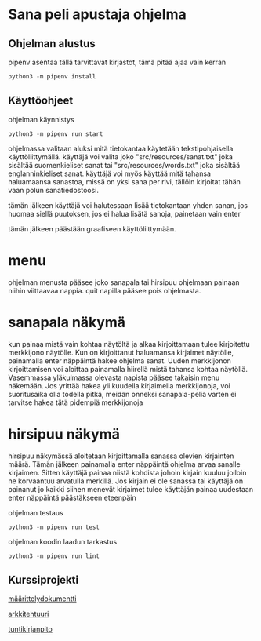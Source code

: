 <h1>Sana peli apustaja ohjelma</h1>

## Ohjelman alustus
pipenv asentaa tällä tarvittavat kirjastot, tämä pitää ajaa vain kerran
```
python3 -m pipenv install
```


## Käyttöohjeet

ohjelman käynnistys
```
python3 -m pipenv run start
```
ohjelmassa valitaan aluksi mitä tietokantaa käytetään tekstipohjaisella käyttöliittymällä. käyttäjä voi valita joko "src/resources/sanat.txt" joka sisältää suomenkieliset sanat tai "src/resources/words.txt" joka sisältää englanninkieliset sanat. käyttäjä voi myös käyttää mitä tahansa haluamaansa sanastoa, missä on yksi sana per rivi, tällöin kirjoitat tähän vaan polun sanatiedostoosi.

tämän jälkeen käyttäjä voi halutessaan lisää tietokantaan yhden sanan, jos huomaa siellä puutoksen, jos ei halua lisätä sanoja, painetaan vain enter

tämän jälkeen päästään graafiseen käyttöliittymään.

# menu
ohjelman menusta pääsee joko sanapala tai hirsipuu ohjelmaan painaan niihin viittaavaa nappia. quit napilla pääsee pois ohjelmasta.

# sanapala näkymä
kun painaa mistä vain kohtaa näytöltä ja alkaa kirjoittamaan tulee kirjoitettu merkkijono näytölle. Kun on kirjoittanut haluamansa kirjaimet näytölle, painamalla enter näppäintä hakee ohjelma sanat. Uuden merkkijonon kirjoittamisen voi aloittaa painamalla hiirellä mistä tahansa kohtaa näytöllä. Vasemmassa yläkulmassa olevasta napista pääsee takaisin menu näkemään. Jos yrittää hakea yli kuudella kirjaimella merkkijonoja, voi suoritusaika olla todella pitkä, meidän onneksi sanapala-peliä varten ei tarvitse hakea tätä pidempiä merkkijonoja

# hirsipuu näkymä
hirsipuu näkymässä aloitetaan kirjoittamalla sanassa olevien kirjainten määrä. Tämän jälkeen painamalla enter näppäintä ohjelma arvaa sanalle kirjaimen. Sitten käyttäjä painaa niistä kohdista johoin kirjain kuuluu jolloin ne korvaantuu arvatulla merkillä. Jos kirjain ei ole sanassa tai käyttäjä on painanut jo kaikki siihen menevät kirjaimet tulee käyttäjän painaa uudestaan enter näppäintä päästäkseen eteenpäin

ohjelman testaus
```
python3 -m pipenv run test
```

ohjelman koodin laadun tarkastus
```
python3 -m pipenv run lint
```

## Kurssiprojekti
[määrittelydokumentti](dokumentaatio/maaritteludokumentti.md)

[arkkitehtuuri](dokumentaatio/arkkitehtuuri.md)

[tuntikirjanpito](dokumentaatio/tuntikirjanpito.txt)
